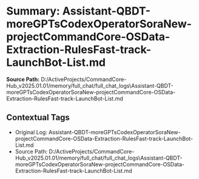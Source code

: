 # Summary: Assistant-QBDT-moreGPTsCodexOperatorSoraNew-projectCommandCore-OSData-Extraction-RulesFast-track-LaunchBot-List.md

**Source Path:** D:/ActiveProjects/CommandCore-Hub_v2025.01.01/memory/full_chat/full_chat_logs\Assistant-QBDT-moreGPTsCodexOperatorSoraNew-projectCommandCore-OSData-Extraction-RulesFast-track-LaunchBot-List.md

## Contextual Tags
- Original Log: Assistant-QBDT-moreGPTsCodexOperatorSoraNew-projectCommandCore-OSData-Extraction-RulesFast-track-LaunchBot-List.md
- Source Path: D:/ActiveProjects/CommandCore-Hub_v2025.01.01/memory/full_chat/full_chat_logs\Assistant-QBDT-moreGPTsCodexOperatorSoraNew-projectCommandCore-OSData-Extraction-RulesFast-track-LaunchBot-List.md
